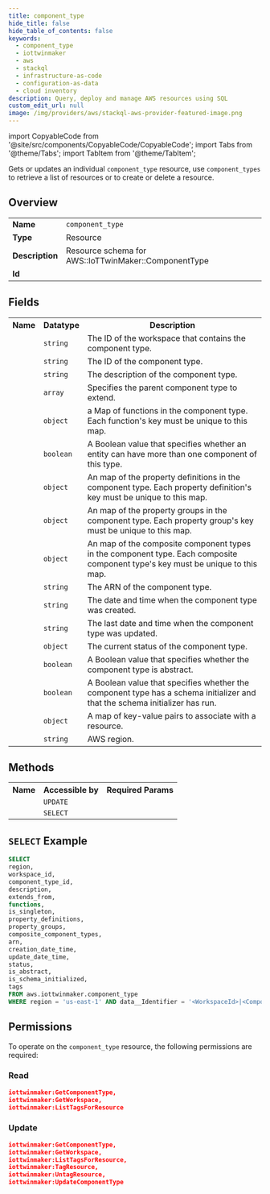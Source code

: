 ```yaml
---
title: component_type
hide_title: false
hide_table_of_contents: false
keywords:
  - component_type
  - iottwinmaker
  - aws
  - stackql
  - infrastructure-as-code
  - configuration-as-data
  - cloud inventory
description: Query, deploy and manage AWS resources using SQL
custom_edit_url: null
image: /img/providers/aws/stackql-aws-provider-featured-image.png
---
```


import CopyableCode from '@site/src/components/CopyableCode/CopyableCode';
import Tabs from '@theme/Tabs';
import TabItem from '@theme/TabItem';


Gets or updates an individual <code>component_type</code> resource, use <code>component_types</code> to retrieve a list of resources or to create or delete a resource.

## Overview
<table><tbody>
<tr><td><b>Name</b></td><td><code>component_type</code></td></tr>
<tr><td><b>Type</b></td><td>Resource</td></tr>
<tr><td><b>Description</b></td><td>Resource schema for AWS::IoTTwinMaker::ComponentType</td></tr>
<tr><td><b>Id</b></td><td><CopyableCode code="aws.iottwinmaker.component_type" /></td></tr>
</tbody></table>

## Fields
<table><tbody>
<tr><th>Name</th><th>Datatype</th><th>Description</th></tr>
<tr><td><CopyableCode code="workspace_id" /></td><td><code>string</code></td><td>The ID of the workspace that contains the component type.</td></tr>
<tr><td><CopyableCode code="component_type_id" /></td><td><code>string</code></td><td>The ID of the component type.</td></tr>
<tr><td><CopyableCode code="description" /></td><td><code>string</code></td><td>The description of the component type.</td></tr>
<tr><td><CopyableCode code="extends_from" /></td><td><code>array</code></td><td>Specifies the parent component type to extend.</td></tr>
<tr><td><CopyableCode code="functions" /></td><td><code>object</code></td><td>a Map of functions in the component type. Each function's key must be unique to this map.</td></tr>
<tr><td><CopyableCode code="is_singleton" /></td><td><code>boolean</code></td><td>A Boolean value that specifies whether an entity can have more than one component of this type.</td></tr>
<tr><td><CopyableCode code="property_definitions" /></td><td><code>object</code></td><td>An map of the property definitions in the component type. Each property definition's key must be unique to this map.</td></tr>
<tr><td><CopyableCode code="property_groups" /></td><td><code>object</code></td><td>An map of the property groups in the component type. Each property group's key must be unique to this map.</td></tr>
<tr><td><CopyableCode code="composite_component_types" /></td><td><code>object</code></td><td>An map of the composite component types in the component type. Each composite component type's key must be unique to this map.</td></tr>
<tr><td><CopyableCode code="arn" /></td><td><code>string</code></td><td>The ARN of the component type.</td></tr>
<tr><td><CopyableCode code="creation_date_time" /></td><td><code>string</code></td><td>The date and time when the component type was created.</td></tr>
<tr><td><CopyableCode code="update_date_time" /></td><td><code>string</code></td><td>The last date and time when the component type was updated.</td></tr>
<tr><td><CopyableCode code="status" /></td><td><code>object</code></td><td>The current status of the component type.</td></tr>
<tr><td><CopyableCode code="is_abstract" /></td><td><code>boolean</code></td><td>A Boolean value that specifies whether the component type is abstract.</td></tr>
<tr><td><CopyableCode code="is_schema_initialized" /></td><td><code>boolean</code></td><td>A Boolean value that specifies whether the component type has a schema initializer and that the schema initializer has run.</td></tr>
<tr><td><CopyableCode code="tags" /></td><td><code>object</code></td><td>A map of key-value pairs to associate with a resource.</td></tr>
<tr><td><CopyableCode code="region" /></td><td><code>string</code></td><td>AWS region.</td></tr>

</tbody></table>

## Methods

<table><tbody>
  <tr>
    <th>Name</th>
    <th>Accessible by</th>
    <th>Required Params</th>
  </tr>
  <tr>
    <td><CopyableCode code="update_resource" /></td>
    <td><code>UPDATE</code></td>
    <td><CopyableCode code="data__Identifier, data__PatchDocument, region" /></td>
  </tr>
  <tr>
    <td><CopyableCode code="get_resource" /></td>
    <td><code>SELECT</code></td>
    <td><CopyableCode code="data__Identifier, region" /></td>
  </tr>
</tbody></table>

## `SELECT` Example
```sql
SELECT
region,
workspace_id,
component_type_id,
description,
extends_from,
functions,
is_singleton,
property_definitions,
property_groups,
composite_component_types,
arn,
creation_date_time,
update_date_time,
status,
is_abstract,
is_schema_initialized,
tags
FROM aws.iottwinmaker.component_type
WHERE region = 'us-east-1' AND data__Identifier = '<WorkspaceId>|<ComponentTypeId>';
```


## Permissions

To operate on the <code>component_type</code> resource, the following permissions are required:

### Read
```json
iottwinmaker:GetComponentType,
iottwinmaker:GetWorkspace,
iottwinmaker:ListTagsForResource
```

### Update
```json
iottwinmaker:GetComponentType,
iottwinmaker:GetWorkspace,
iottwinmaker:ListTagsForResource,
iottwinmaker:TagResource,
iottwinmaker:UntagResource,
iottwinmaker:UpdateComponentType
```

